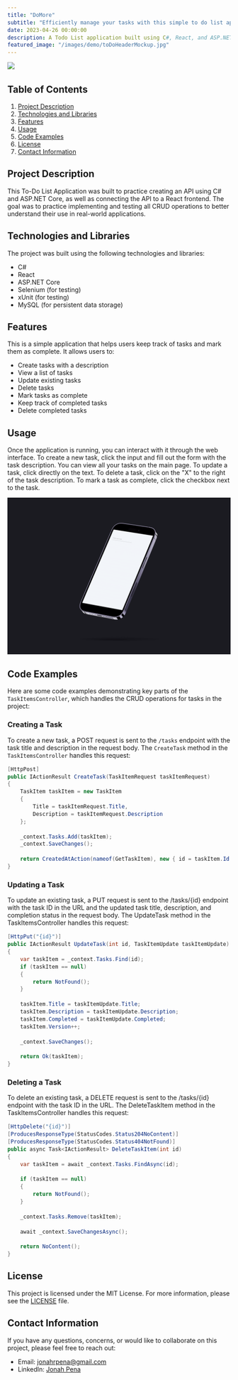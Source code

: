 ```yaml
---
title: "DoMore"
subtitle: "Efficiently manage your tasks with this simple to do list application"
date: 2023-04-26 00:00:00
description: A Todo List application built using C#, React, and ASP.NET Core to demonstrate the implementation and testing of CRUD operations in a web application.
featured_image: "/images/demo/toDoHeaderMockup.jpg"
---
```


![](/images/GIFMockUp/DoMoreGIF.gi)

## Table of Contents

1. [Project Description](#project-description)
2. [Technologies and Libraries](#technologies-and-libraries)
3. [Features](#features)
4. [Usage](#usage)
5. [Code Examples](#code-examples)
6. [License](#license)
7. [Contact Information](#contact-information)

## Project Description

This To-Do List Application was built to practice creating an API using C# and ASP.NET Core, as well as connecting the API to a React frontend. The goal was to practice implementing and testing all CRUD operations to better understand their use in real-world applications.

## Technologies and Libraries

The project was built using the following technologies and libraries:

- C#
- React
- ASP.NET Core
- Selenium (for testing)
- xUnit (for testing)
- MySQL (for persistent data storage)

## Features

This is a simple application that helps users keep track of tasks and mark them as complete. It allows users to:

- Create tasks with a description
- View a list of tasks
- Update existing tasks
- Delete tasks
- Mark tasks as complete
- Keep track of completed tasks
- Delete completed tasks

## Usage

Once the application is running, you can interact with it through the web interface. To create a new task, click the input and fill out the form with the task description. You can view all your tasks on the main page. To update a task, click directly on the text. To delete a task, click on the "X" to the right of the task description. To mark a task as complete, click the checkbox next to the task.

<div class="gallery" data-columns="1"">
    <img src="/images/GIFMockUp/DoMoreGif.gif">
</div>

## Code Examples

Here are some code examples demonstrating key parts of the `TaskItemsController`, which handles the CRUD operations for tasks in the project:

### Creating a Task

To create a new task, a POST request is sent to the `/tasks` endpoint with the task title and description in the request body. The `CreateTask` method in the `TaskItemsController` handles this request:

```csharp
[HttpPost]
public IActionResult CreateTask(TaskItemRequest taskItemRequest)
{
    TaskItem taskItem = new TaskItem
    {
        Title = taskItemRequest.Title,
        Description = taskItemRequest.Description
    };

    _context.Tasks.Add(taskItem);
    _context.SaveChanges();

    return CreatedAtAction(nameof(GetTaskItem), new { id = taskItem.Id }, taskItem);
}
```

### Updating a Task

To update an existing task, a PUT request is sent to the /tasks/{id} endpoint with the task ID in the URL and the updated task title, description, and completion status in the request body. The UpdateTask method in the TaskItemsController handles this request:

```csharp
[HttpPut("{id}")]
public IActionResult UpdateTask(int id, TaskItemUpdate taskItemUpdate)
{
    var taskItem = _context.Tasks.Find(id);
    if (taskItem == null)
    {
        return NotFound();
    }

    taskItem.Title = taskItemUpdate.Title;
    taskItem.Description = taskItemUpdate.Description;
    taskItem.Completed = taskItemUpdate.Completed;
    taskItem.Version++;

    _context.SaveChanges();

    return Ok(taskItem);
}
```

### Deleting a Task

To delete an existing task, a DELETE request is sent to the /tasks/{id} endpoint with the task ID in the URL. The DeleteTaskItem method in the TaskItemsController handles this request:

```csharp
[HttpDelete("{id}")]
[ProducesResponseType(StatusCodes.Status204NoContent)]
[ProducesResponseType(StatusCodes.Status404NotFound)]
public async Task<IActionResult> DeleteTaskItem(int id)
{
    var taskItem = await _context.Tasks.FindAsync(id);

    if (taskItem == null)
    {
        return NotFound();
    }

    _context.Tasks.Remove(taskItem);

    await _context.SaveChangesAsync();

    return NoContent();
}
```

## License

This project is licensed under the MIT License. For more information, please see the [LICENSE](LICENSE) file.

## Contact Information

If you have any questions, concerns, or would like to collaborate on this project, please feel free to reach out:

- Email: jonahrpena@gmail.com
- LinkedIn: [Jonah Pena](https://www.linkedin.com/in/jonahpena/)
